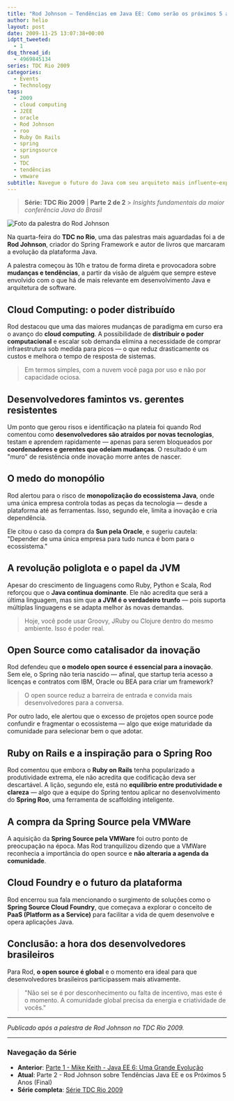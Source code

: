 ```yaml
---
title: "Rod Johnson – Tendências em Java EE: Como serão os próximos 5 anos"
author: helio
layout: post
date: 2009-11-25 13:07:38+00:00
idptt_tweeted:
  - 1
dsq_thread_id:
  - 4969845134
series: TDC Rio 2009
categories:
  - Events
  - Technology
tags:
  - 2009
  - cloud computing
  - J2EE
  - oracle
  - Rod Johnson
  - roo
  - Ruby On Rails
  - spring
  - springsource
  - sun
  - TDC
  - tendências
  - vmware
subtitle: Navegue o futuro do Java com seu arquiteto mais influente—explore os insights prescientes de Rod Johnson sobre computação em nuvem, JVM poliglota e a revolução open source que moldou a próxima década
---
```


> **Série: TDC Rio 2009** | **Parte 2 de 2** > _Insights fundamentais da maior conferência Java do Brasil_

![Foto da palestra do Rod Johnson](/uploads/2009/11/dsc00655.jpg)

Na quarta-feira do **TDC no Rio**, uma das palestras mais aguardadas foi a de **Rod Johnson**, criador do Spring Framework e autor de livros que marcaram a evolução da plataforma Java.

A palestra começou às 10h e tratou de forma direta e provocadora sobre **mudanças e tendências**, a partir da visão de alguém que sempre esteve envolvido com o que há de mais relevante em desenvolvimento Java e arquitetura de software.

## Cloud Computing: o poder distribuído

Rod destacou que uma das maiores mudanças de paradigma em curso era o avanço do **cloud computing**. A possibilidade de **distribuir o poder computacional** e escalar sob demanda elimina a necessidade de comprar infraestrutura sob medida para picos — o que reduz drasticamente os custos e melhora o tempo de resposta de sistemas.

> Em termos simples, com a nuvem você paga por uso e não por capacidade ociosa.

## Desenvolvedores famintos vs. gerentes resistentes

Um ponto que gerou risos e identificação na plateia foi quando Rod comentou como **desenvolvedores são atraídos por novas tecnologias**, testam e aprendem rapidamente — apenas para serem bloqueados por **coordenadores e gerentes que odeiam mudanças**. O resultado é um "muro" de resistência onde inovação morre antes de nascer.

## O medo do monopólio

Rod alertou para o risco de **monopolização do ecossistema Java**, onde uma única empresa controla todas as peças da tecnologia — desde a plataforma até as ferramentas. Isso, segundo ele, limita a inovação e cria dependência.

Ele citou o caso da compra da **Sun pela Oracle**, e sugeriu cautela: "Depender de uma única empresa para tudo nunca é bom para o ecossistema."

## A revolução poliglota e o papel da JVM

Apesar do crescimento de linguagens como Ruby, Python e Scala, Rod reforçou que o **Java continua dominante**. Ele não acredita que será a última linguagem, mas sim que **a JVM é o verdadeiro trunfo** — pois suporta múltiplas linguagens e se adapta melhor às novas demandas.

> Hoje, você pode usar Groovy, JRuby ou Clojure dentro do mesmo ambiente. Isso é poder real.

## Open Source como catalisador da inovação

Rod defendeu que **o modelo open source é essencial para a inovação**. Sem ele, o Spring não teria nascido — afinal, que startup teria acesso a licenças e contratos com IBM, Oracle ou BEA para criar um framework?

> O open source reduz a barreira de entrada e convida mais desenvolvedores para a conversa.

Por outro lado, ele alertou que o excesso de projetos open source pode confundir e fragmentar o ecossistema — algo que exige maturidade da comunidade para selecionar bem o que adotar.

## Ruby on Rails e a inspiração para o Spring Roo

Rod comentou que embora o **Ruby on Rails** tenha popularizado a produtividade extrema, ele não acredita que codificação deva ser descartável. A lição, segundo ele, está no **equilíbrio entre produtividade e clareza** — algo que a equipe do Spring tentou aplicar no desenvolvimento do **Spring Roo**, uma ferramenta de scaffolding inteligente.

## A compra da Spring Source pela VMWare

A aquisição da **Spring Source pela VMWare** foi outro ponto de preocupação na época. Mas Rod tranquilizou dizendo que a VMWare reconhecia a importância do open source e **não alteraria a agenda da comunidade**.

## Cloud Foundry e o futuro da plataforma

Rod encerrou sua fala mencionando o surgimento de soluções como o **Spring Source Cloud Foundry**, que começava a explorar o conceito de **PaaS (Platform as a Service)** para facilitar a vida de quem desenvolve e opera aplicações Java.

## Conclusão: a hora dos desenvolvedores brasileiros

Para Rod, **o open source é global** e o momento era ideal para que desenvolvedores brasileiros participassem mais ativamente.

> "Não sei se é por desconhecimento ou falta de incentivo, mas este é o momento. A comunidade global precisa da energia e criatividade de vocês."

---

_Publicado após a palestra de Rod Johnson no TDC Rio 2009._

---

### **Navegação da Série**

- **Anterior**: [Parte 1 - Mike Keith - Java EE 6: Uma Grande Evolução](../2009-11-20-mike-keith-java-ee-6-uma-grande-evolucao/)
- **Atual**: Parte 2 - Rod Johnson sobre Tendências Java EE e os Próximos 5 Anos (Final)
- **Série completa**: [Série TDC Rio 2009](/pt/series/tdc-rio-2009/)
